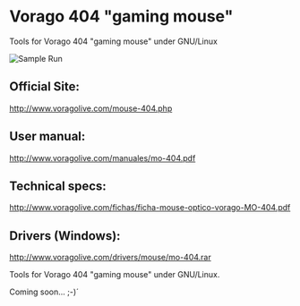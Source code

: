 # Vorago 404 "gaming mouse"

Tools for Vorago 404 "gaming mouse" under GNU/Linux

![Sample Run](https://github.com/tuxkernel/vorago-gaming-mouse-404/blob/master/images/00.png)

## Official Site:

http://www.voragolive.com/mouse-404.php

## User manual:

http://www.voragolive.com/manuales/mo-404.pdf

## Technical specs:

http://www.voragolive.com/fichas/ficha-mouse-optico-vorago-MO-404.pdf

## Drivers (Windows):

http://www.voragolive.com/drivers/mouse/mo-404.rar

Tools for Vorago 404 "gaming mouse" under GNU/Linux.

Coming soon... ;-)´
